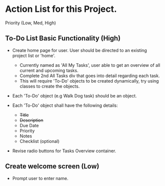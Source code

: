 # Action List for this Project.

Priority (Low, Med, High)

## To-Do List Basic Functionality (High)
- Create home page for user. User should be directed to an existing project list or 'home'.
    - Currently named as 'All My Tasks', user able to get an overview of all current and upcoming tasks.
    - Complete 2nd All Tasks div that goes into detail regarding each task.
    - This will require 'To-Do' objects to be created dynamically, try using classes to create the objects.

- Each 'To-Do' object (e.g Walk Dog task) should be an object.

- Each 'To-Do' object shall have the following details:
    - ~~Title~~
    - ~~Description~~
    - Due Date
    - Priority
    - Notes
    - Checklist (optional)
    
- Revise radio buttons for Tasks Overview container.

## Create welcome screen (Low)
- Prompt user to enter name.